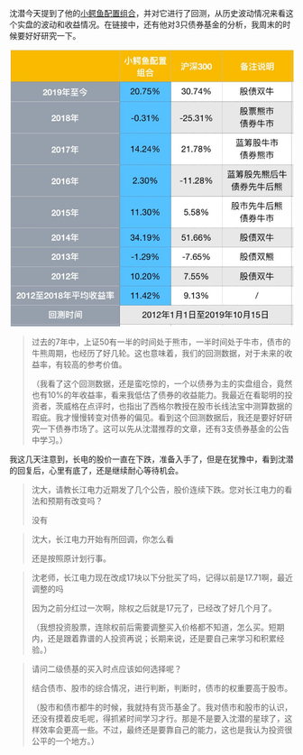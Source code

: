 沈潜今天提到了他的[小鳄鱼配置组合](https://mp.weixin.qq.com/s?__biz=MzIwNzM0NTgzMw==&mid=2247489009&idx=2&sn=37fb44b1022528753278b2f758f2670b&scene=21#wechat_redirect)，并对它进行了回测，从历史波动情况来看这个实盘的波动和收益情况。在链接中，还有他对3只债券基金的分析，我周末的时候要好好研究一下。

![img](投资笔记2019年10月17日.assets/640.jpeg)

> 过去的7年中，上证50有一半的时间处于熊市，一半时间处于牛市，债市的牛熊周期，也经历了好几轮。这也意味着，我们的回测数据，对于未来的收益率，有较高的参考价值。
>
> （我看了这个回测数据，还是蛮吃惊的，一个以债券为主的实盘组合，竟然也有10%的年收益率，看来我低估了债券的收益能力。我最近在看聪明的投资者，茨威格在点评时，也指出了西格尔教授在股市长线法宝中测算数据的瑕疵。我才慢慢转变对债券的偏见。看到这个回测数据后，我还是要好好研究一下债券市场了。这可以先从沈潜推荐的文章，还有3支债券基金的公告中学习。）

我这几天注意到，长电的股价一直在下跌，准备入手了，但是在犹豫中，看到沈潜的回复后，心里有底了，还是继续耐心等待机会。

> 沈大，请教长江电力近期发了几个公告，股价连续下跌。您对长江电力的看法和预期有改变吗？
>
> 没有

> 沈大，长江电力开始有所回调，你怎么看
>
> 还是按照原计划行事。

> 沈老师，长江电力现在改成17块以下分批买了吗，记得以前是17.71啊，最近调整的吗
>
> 因为之前分红过一次啊，除权之后就是17元了，已经改了好几个月了。
>
> （我想投资股票，连除权前后需要调整买入价格都不知道，怎么买。短期内，还是跟着靠谱的人投资再说；长期来说，还是要自己来学习和积累经验。）

> 请问二级债基的买入时点应该如何选择呢？
>
> 结合债市、股市的综合情况，进行判断，判断时，债市的权重要高于股市。
>
> （股市和债市都牛的时候，我就持有货币基金了。我对债市和股市的认识，还没有摸着皮毛呢，得抓紧时间学习才行。那是不是要入沈潜的星球了，这样效率会更高一些。不过，最终还是要靠自己的能力，这也是我认为投资很公平的一个地方。）